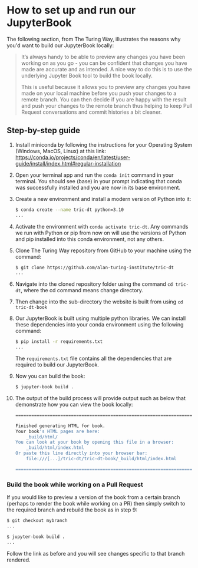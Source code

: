 # How to set up and run our JupyterBook

The following section, from The Turing Way, illustrates the reasons why you'd want to build our JupyterBook locally:

> It’s always handy to be able to preview any changes you have been working on as you go - you can be confident that changes you have made are accurate and as intended. A nice way to do this is to use the underlying Jupyter Book tool to build the book locally.
>
> This is useful because it allows you to preview any changes you have made on your local machine before you push your changes to a remote branch. You can then decide if you are happy with the result and push your changes to the remote branch thus helping to keep Pull Request conversations and commit histories a bit cleaner.

## Step-by-step guide

1. Install miniconda by following the instructions for your Operating System (Windows, MacOS, Linux) at this link: https://conda.io/projects/conda/en/latest/user-guide/install/index.html#regular-installation

2. Open your terminal app and run the `conda init` command in your terminal. You should see (base) in your prompt indicating that conda was successfully installed and you are now in its base environment.

3. Create a new environment and install a modern version of Python into it:

    ```bash
    $ conda create --name tric-dt python=3.10
    ...
    ```

4. Activate the environment with `conda activate tric-dt`. Any commands we run with Python or pip from now on will use the versions of Python and pip installed into this conda environment, not any others.

5. Clone The Turing Way repository from GitHub to your machine using the command:

    ```bash
    $ git clone https://github.com/alan-turing-institute/tric-dt
    ...
    ```

6. Navigate into the cloned repository folder using the command `cd tric-dt`, where the cd command means change directory.

7. Then change into the sub-directory the website is built from using `cd tric-dt-book`

8. Our JupyterBook is built using multiple python libraries. We can install these dependencies into your conda environment using the following command:

    ```bash
    $ pip install -r requirements.txt
    ...
    ```

    The `requirements.txt` file contains all the dependencies that are required to build our JupyterBook.

9. Now you can build the book:

    ```bash
    $ jupyter-book build .
    ```

10. The output of the build process will provide output such as below that demonstrate how you can view the book locally:

    ```bash
    ===============================================================================

    Finished generating HTML for book.
    Your book's HTML pages are here:
        _build/html/
    You can look at your book by opening this file in a browser:
        _build/html/index.html
    Or paste this line directly into your browser bar:
        file:///[...]/tric-dt/tric-dt-book/_build/html/index.html

    ===============================================================================
    ```

### Build the book while working on a Pull Request

If you would like to preview a version of the book from a certain branch (perhaps to render the book while working on a PR) then simply switch to the required branch and rebuild the book as in step 9:

```bash
$ git checkout mybranch
...

$ jupyter-book build .
...
```

Follow the link as before and you will see changes specific to that branch rendered.
